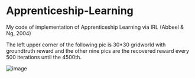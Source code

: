 # Apprenticeship-Learning
My code of implementation of Apprenticeship Learning via IRL (Abbeel &amp; Ng, 2004)

The left upper corner of the following pic is 30*30 gridworld with groundtruth reward and the other nine pics are the recovered reward every 500 iterations until the 4500th.  

![image](https://github.com/ThorShockU/Apprenticeship-Learning-/blob/master/30*30_gridworld_irf.png)
